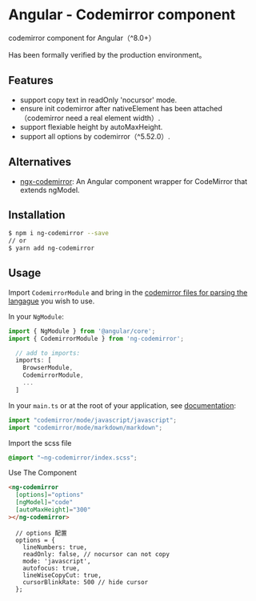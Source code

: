 # Angular - Codemirror component

codemirror component for Angular（^8.0+）

Has been formally verified by the production environment。

## Features

- support copy text in readOnly 'nocursor' mode.
- ensure init codemirror after nativeElement has been attached （codemirror need a real element width）.
- support flexiable height by autoMaxHeight.
- support all options by codemirror（^5.52.0）.

## Alternatives

- [ngx-codemirror](https://github.com/TypeCtrl/ngx-codemirror): An Angular component wrapper for CodeMirror that extends ngModel.

## Installation

```bash
$ npm i ng-codemirror --save
// or
$ yarn add ng-codemirror
```

## Usage

Import `CodemirrorModule` and bring in the [codemirror files for parsing the langague](https://codemirror.net/mode/index.html) you wish to use.

In your `NgModule`:

```ts
import { NgModule } from '@angular/core';
import { CodemirrorModule } from 'ng-codemirror';

  // add to imports:
  imports: [
    BrowserModule,
    CodemirrorModule,
    ...
  ]
```

In your `main.ts` or at the root of your application, see [documentation](https://codemirror.net/mode/index.html):

```ts
import "codemirror/mode/javascript/javascript";
import "codemirror/mode/markdown/markdown";
```

Import the scss file

```scss
@import "~ng-codemirror/index.scss";
```

Use The Component

```html
<ng-codemirror
  [options]="options"
  [ngModel]="code"
  [autoMaxHeight]="300"
></ng-codemirror>
```

```TS
  // options 配置
  options = {
    lineNumbers: true,
    readOnly: false, // nocursor can not copy
    mode: 'javascript',
    autofocus: true,
    lineWiseCopyCut: true,
    cursorBlinkRate: 500 // hide cursor
  };
```
